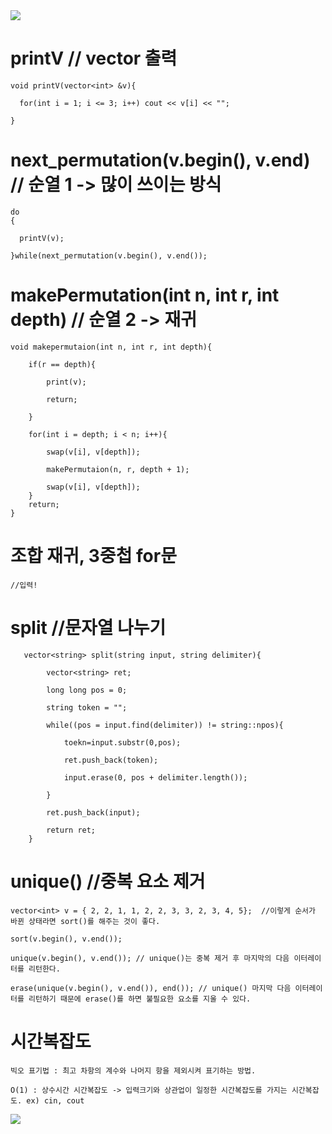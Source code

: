 
<img src="https://capsule-render.vercel.app/api?type=waving&transparent&color=0096FF&height=100&section=header&text=Algorithm_Study&fontSize=90&fontColor=72FFFF" />



# printV // vector 출력

    void printV(vector<int> &v){

      for(int i = 1; i <= 3; i++) cout << v[i] << "";

    }


# next_permutation(v.begin(), v.end) // 순열 1 -> 많이 쓰이는 방식

    do
    {
    
      printV(v);
      
    }while(next_permutation(v.begin(), v.end());

# makePermutation(int n, int r, int depth) // 순열 2 -> 재귀

    void makepermutaion(int n, int r, int depth){
    
        if(r == depth){
        
            print(v);
            
            return;
            
        }
        
        for(int i = depth; i < n; i++){
        
            swap(v[i], v[depth]);
            
            makePermutaion(n, r, depth + 1);
            
            swap(v[i], v[depth]);
        }
        return;
    }
    
    
    
    
# 조합 재귀, 3중첩 for문
  
    //입력!
  
  
  
  
# split //문자열 나누기

       vector<string> split(string input, string delimiter){

            vector<string> ret;

            long long pos = 0;

            string token = "";    

            while((pos = input.find(delimiter)) != string::npos){

                toekn=input.substr(0,pos);

                ret.push_back(token);

                input.erase(0, pos + delimiter.length());

            }

            ret.push_back(input);

            return ret;
        }
        
        
# unique() //중복 요소 제거

    vector<int> v = { 2, 2, 1, 1, 2, 2, 3, 3, 2, 3, 4, 5};  //이렇게 순서가 바뀐 상태라면 sort()를 해주는 것이 좋다.
    
    sort(v.begin(), v.end());
    
    unique(v.begin(), v.end()); // unique()는 중복 제거 후 마지막의 다음 이터레이터를 리턴한다.
    
    erase(unique(v.begin(), v.end()), end()); // unique() 마지막 다음 이터레이터를 리턴하기 때문에 erase()를 하면 불필요한 요소를 지울 수 있다.
    
    


# 시간복잡도
    
    빅오 표기법 : 최고 차항의 계수와 나머지 항을 제외시켜 표기하는 방법.
    
    O(1) : 상수시간 시간복잡도 -> 입력크기와 상관업이 일정한 시간복잡도를 가지는 시간복잡도. ex) cin, cout
    
   <img src="https://img1.daumcdn.net/thumb/R1280x0/?scode=mtistory2&fname=https%3A%2F%2Fblog.kakaocdn.net%2Fdn%2Fs0pox%2Fbtq6Mbphdwr%2Fs5K0D58hi5hiSrBuxmHHwk%2Fimg.png">

